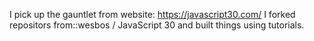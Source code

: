 I pick up the gauntlet from website: https://javascript30.com/
I forked repositors from::wesbos / JavaScript 30 and built things using tutorials.
